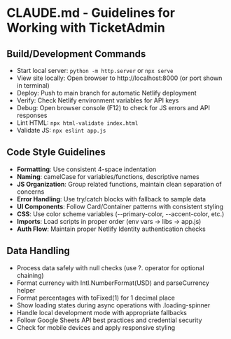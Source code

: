# CLAUDE.md - Guidelines for Working with TicketAdmin

## Build/Development Commands
- Start local server: `python -m http.server` or `npx serve`
- View site locally: Open browser to http://localhost:8000 (or port shown in terminal)
- Deploy: Push to main branch for automatic Netlify deployment
- Verify: Check Netlify environment variables for API keys
- Debug: Open browser console (F12) to check for JS errors and API responses
- Lint HTML: `npx html-validate index.html`
- Validate JS: `npx eslint app.js`

## Code Style Guidelines
- **Formatting**: Use consistent 4-space indentation
- **Naming**: camelCase for variables/functions, descriptive names
- **JS Organization**: Group related functions, maintain clean separation of concerns
- **Error Handling**: Use try/catch blocks with fallback to sample data
- **UI Components**: Follow Card/Container patterns with consistent styling
- **CSS**: Use color scheme variables (--primary-color, --accent-color, etc.)
- **Imports**: Load scripts in proper order (env vars → libs → app.js)
- **Auth Flow**: Maintain proper Netlify Identity authentication checks

## Data Handling
- Process data safely with null checks (use ?. operator for optional chaining)
- Format currency with Intl.NumberFormat(USD) and parseCurrency helper
- Format percentages with toFixed(1) for 1 decimal place
- Show loading states during async operations with .loading-spinner
- Handle local development mode with appropriate fallbacks
- Follow Google Sheets API best practices and credential security
- Check for mobile devices and apply responsive styling